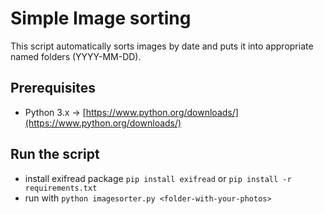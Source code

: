 # Simple Image sorting

This script automatically sorts images by date and puts it into appropriate named folders (YYYY-MM-DD).

## Prerequisites

* Python 3.x -> [https://www.python.org/downloads/](https://www.python.org/downloads/)

## Run the script

* install exifread package `pip install exifread` or `pip install -r requirements.txt`
* run with `python imagesorter.py <folder-with-your-photos>`
